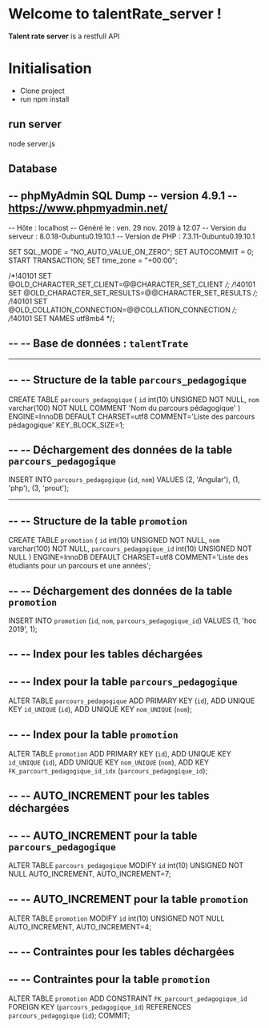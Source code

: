 # Welcome to talentRate_server !
**Talent rate server** is a restfull API 


# Initialisation
- Clone project
- run npm install

## run server

node server.js

## Database

-- phpMyAdmin SQL Dump
-- version 4.9.1
-- https://www.phpmyadmin.net/
--
-- Hôte : localhost
-- Généré le :  ven. 29 nov. 2019 à 12:07
-- Version du serveur :  8.0.18-0ubuntu0.19.10.1
-- Version de PHP :  7.3.11-0ubuntu0.19.10.1

SET SQL_MODE = "NO_AUTO_VALUE_ON_ZERO";
SET AUTOCOMMIT = 0;
START TRANSACTION;
SET time_zone = "+00:00";


/*!40101 SET @OLD_CHARACTER_SET_CLIENT=@@CHARACTER_SET_CLIENT */;
/*!40101 SET @OLD_CHARACTER_SET_RESULTS=@@CHARACTER_SET_RESULTS */;
/*!40101 SET @OLD_COLLATION_CONNECTION=@@COLLATION_CONNECTION */;
/*!40101 SET NAMES utf8mb4 */;

--
-- Base de données :  `talentTrate`
--

-- --------------------------------------------------------

--
-- Structure de la table `parcours_pedagogique`
--

CREATE TABLE `parcours_pedagogique` (
  `id` int(10) UNSIGNED NOT NULL,
  `nom` varchar(100) NOT NULL COMMENT 'Nom du parcours pédagogique'
) ENGINE=InnoDB DEFAULT CHARSET=utf8 COMMENT='Liste des parcours pédagogique' KEY_BLOCK_SIZE=1;

--
-- Déchargement des données de la table `parcours_pedagogique`
--

INSERT INTO `parcours_pedagogique` (`id`, `nom`) VALUES
(2, 'Angular'),
(1, 'php'),
(3, 'prout');

-- --------------------------------------------------------

--
-- Structure de la table `promotion`
--

CREATE TABLE `promotion` (
  `id` int(10) UNSIGNED NOT NULL,
  `nom` varchar(100) NOT NULL,
  `parcours_pedagogique_id` int(10) UNSIGNED NOT NULL
) ENGINE=InnoDB DEFAULT CHARSET=utf8 COMMENT='Liste des étudiants pour un parcours et une années';

--
-- Déchargement des données de la table `promotion`
--

INSERT INTO `promotion` (`id`, `nom`, `parcours_pedagogique_id`) VALUES
(1, 'hoc 2019', 1);

--
-- Index pour les tables déchargées
--

--
-- Index pour la table `parcours_pedagogique`
--
ALTER TABLE `parcours_pedagogique`
  ADD PRIMARY KEY (`id`),
  ADD UNIQUE KEY `id_UNIQUE` (`id`),
  ADD UNIQUE KEY `nom_UNIQUE` (`nom`);

--
-- Index pour la table `promotion`
--
ALTER TABLE `promotion`
  ADD PRIMARY KEY (`id`),
  ADD UNIQUE KEY `id_UNIQUE` (`id`),
  ADD UNIQUE KEY `nom_UNIQUE` (`nom`),
  ADD KEY `FK_parcourt_pedagogique_id_idx` (`parcours_pedagogique_id`);

--
-- AUTO_INCREMENT pour les tables déchargées
--

--
-- AUTO_INCREMENT pour la table `parcours_pedagogique`
--
ALTER TABLE `parcours_pedagogique`
  MODIFY `id` int(10) UNSIGNED NOT NULL AUTO_INCREMENT, AUTO_INCREMENT=7;

--
-- AUTO_INCREMENT pour la table `promotion`
--
ALTER TABLE `promotion`
  MODIFY `id` int(10) UNSIGNED NOT NULL AUTO_INCREMENT, AUTO_INCREMENT=4;

--
-- Contraintes pour les tables déchargées
--

--
-- Contraintes pour la table `promotion`
--
ALTER TABLE `promotion`
  ADD CONSTRAINT `FK_parcourt_pedagogique_id` FOREIGN KEY (`parcours_pedagogique_id`) REFERENCES `parcours_pedagogique` (`id`);
COMMIT;